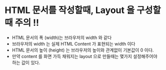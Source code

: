 # HTML 문서를 작성할때, Layout 을 구성할때 주의 !!

- HTML 문서의 폭 (width)는 브라우저의 width 와 같다
- 브라우저의 width 는 실제 HTML Content 가 표현되는 width 이다
- HTML 문서의 높이 (height) 는 브라우저의 높이와 관계없이 기본값이 0 이다.
- 만약 content 를 화면 가득 채워지는 layout 으로 만들때는 몇가지 설정해주어야 하는 값이 있다.
